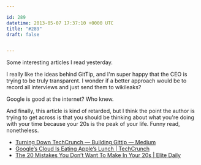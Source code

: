 ```yaml
---

id: 289
datetime: 2013-05-07 17:37:10 +0000 UTC
title: "#289"
draft: false


---
```


Some interesting articles I read yesterday. 

I really like the ideas behind GitTip, and I'm super happy that the CEO is trying to be truly transparent. I wonder if a better approach would be to record all interviews and just send them to wikileaks? 

Google is good at the internet? Who knew.

And finally, this article is kind of retarded, but I think the point the author is trying to get across is that you should be thinking about what you're doing with your time because your 20s is the peak of your life. Funny read, nonetheless.  

 
 * [Turning Down TechCrunch — Building Gittip — Medium](https://medium.com/building-gittip/5886749a4ded)
 * [Google’s Cloud Is Eating Apple’s Lunch | TechCrunch](http://techcrunch.com/2013/05/04/googles-cloud-is-eating-apples-lunch/)
 * [The 20 Mistakes You Don’t Want To Make In Your 20s | Elite Daily](http://elitedaily.com/life/the-20-mistakes-you-dont-want-to-make-in-your-20s/)


